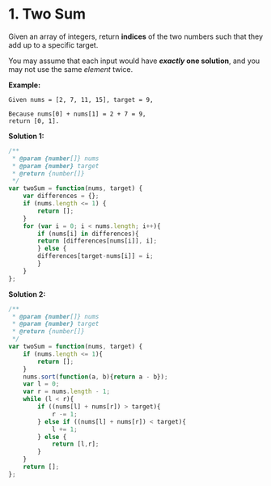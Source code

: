 # 1. Two Sum

Given an array of integers, return **indices** of the two numbers such that they add up to a specific target.

You may assume that each input would have ***exactly* one solution**, and you may not use the same *element* twice.

**Example:**
```
Given nums = [2, 7, 11, 15], target = 9,

Because nums[0] + nums[1] = 2 + 7 = 9,
return [0, 1].
```

**Solution 1:**
```javascript
/**
 * @param {number[]} nums
 * @param {number} target
 * @return {number[]}
 */
var twoSum = function(nums, target) {
    var differences = {};
    if (nums.length <= 1) {
        return [];
    }
    for (var i = 0; i < nums.length; i++){
        if (nums[i] in differences){
        return [differences[nums[i]], i];    
        } else {
        differences[target-nums[i]] = i; 
        }   
    }
};
```

**Solution 2:**
```javascript
/**
 * @param {number[]} nums
 * @param {number} target
 * @return {number[]}
 */
var twoSum = function(nums, target) {
    if (nums.length <= 1){
        return [];
    }
    nums.sort(function(a, b){return a - b});
    var l = 0;
    var r = nums.length - 1;
    while (l < r){
        if ((nums[l] + nums[r]) > target){
            r -= 1;
        } else if ((nums[l] + nums[r]) < target){
            l += 1;
        } else {
            return [l,r];
        }
    }
    return [];
};
```